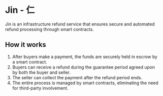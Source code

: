 # Jin - 仁
Jin is an infrastructure refund service that ensures secure and automated refund processing through smart contracts.

## How it works
1. After buyers make a payment, the funds are securely held in escrow by a smart contract.
2. Buyers can receive a refund during the guarantee period agreed upon by both the buyer and seller.
3. The seller can collect the payment after the refund period ends.
4. The entire process is managed by smart contracts, eliminating the need for third-party involvement.

